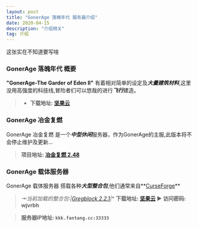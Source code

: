 ```yaml
---
layout: post
title: "GonerAge 落魄年代 服务器介绍"
date: 2020-04-15
description: "介绍相关"
tag: 介绍
---   
```

这张实在不知道要写啥
### **GonerAge 落魄年代 概要**
**"GonerAge-The Garder of Eden II"** 有着相对简单的设定及***大量建筑材料***,这里没用高强度的科技线,冒险者们可以悠哉的进行***飞行***建造。

>* **下载地址: [坚果云](https://www.jianguoyun.com/p/DY25RzQQqf3YBxiloI8D)**

### **GonerAge 冶金复燃**
GonerAge 冶金复燃 是一个***中型休闲***服务器，作为GonerAge的主服,此版本将不会停止维护及更新...

> **项目地址: [冶金复燃 2.48](https://caishangqi.github.io/2019/11/RekindleOfGold/)**

### **GonerAge 载体服务器**
GonerAge 载体服务器 搭载各种***大型整合包***,他们通常来自**[CurseForge](https://www.curseforge.com/minecraft/modpacks/gregblock)**

> *⇥当前加载的整合包:|[Gregblock 2.2.1](https://www.curseforge.com/minecraft/modpacks/sevtech-ages)|**
> **下载地址: [坚果云](https://www.jianguoyun.com/p/DXygYywQqf3YBxipoI8D)   ▶ 访问密码: wjvrbh**

> **服务器IP地址: `kkk.fantang.cc:33333`**
